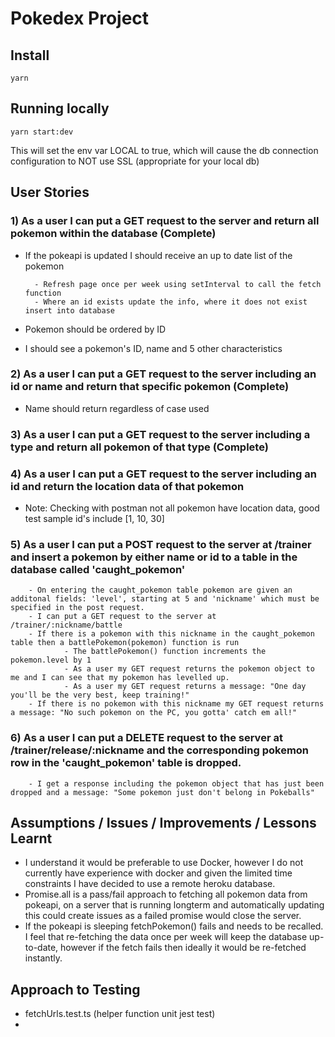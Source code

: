 # Pokedex Project 

## Install

`yarn`


## Running locally

`yarn start:dev`

This will set the env var LOCAL to true, which will cause the db connection configuration to NOT use SSL (appropriate for your local db)

## User Stories

### 1) As a user I can put a GET request to the server and return all pokemon within the database (Complete)
- If the pokeapi is updated I should receive an up to date list of the pokemon 

        - Refresh page once per week using setInterval to call the fetch function
        - Where an id exists update the info, where it does not exist insert into database

- Pokemon should be ordered by ID 
- I should see a pokemon's ID, name and 5 other characteristics 

### 2) As a user I can put a GET request to the server including an id or name and return that specific pokemon (Complete)
- Name should return regardless of case used 

### 3) As a user I can put a GET request to the server including a type and return all pokemon of that type (Complete)

### 4) As a user I can put a GET request to the server including an id and return the location data of that pokemon 
- Note: Checking with postman not all pokemon have location data, good test sample id's include [1, 10, 30]

### 5) As a user I can put a POST request to the server at /trainer and insert a pokemon by either name or id to a table in the database called 'caught_pokemon' 
        - On entering the caught_pokemon table pokemon are given an additonal fields: 'level', starting at 5 and 'nickname' which must be specified in the post request.
        - I can put a GET request to the server at /trainer/:nickname/battle
        - If there is a pokemon with this nickname in the caught_pokemon table then a battlePokemon(pokemon) function is run 
                - The battlePokemon() function increments the pokemon.level by 1
                - As a user my GET request returns the pokemon object to me and I can see that my pokemon has levelled up. 
                - As a user my GET request returns a message: "One day you'll be the very best, keep training!" 
        - If there is no pokemon with this nickname my GET request returns a message: "No such pokemon on the PC, you gotta' catch em all!" 

### 6) As a user I can put a DELETE request to the server at /trainer/release/:nickname and the corresponding pokemon row in the 'caught_pokemon' table is dropped. 
        - I get a response including the pokemon object that has just been dropped and a message: "Some pokemon just don't belong in Pokeballs" 

## Assumptions / Issues / Improvements / Lessons Learnt 

- I understand it would be preferable to use Docker, however I do not currently have experience with docker and given the limited time constraints I have decided to use a      remote heroku database. 
- Promise.all is a pass/fail approach to fetching all pokemon data from pokeapi, on a server that is running longterm and automatically updating this could create issues as a failed promise would close the server. 
- If the pokeapi is sleeping fetchPokemon() fails and needs to be recalled. I feel that re-fetching the data once per week will keep the database up-to-date, however if the fetch fails then ideally it would be re-fetched instantly. 


## Approach to Testing 

- fetchUrls.test.ts (helper function unit jest test)
- 